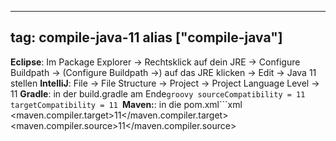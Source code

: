 
---
tag: compile-java-11
alias ["compile-java"]
---

**Eclipse**: Im Package Explorer -> Rechtsklick auf dein JRE -> Configure Buildpath -> (Configure Buildpath ->) auf das JRE klicken -> Edit -> Java 11 stellen
**IntelliJ**: File -> File Structure -> Project -> Project Language Level -> 11
**Gradle**: in der build.gradle am Ende```groovy
sourceCompatibility = 11
targetCompatibility = 11
```**Maven:**: in die pom.xml```xml
<properties>
    <maven.compiler.target>11</maven.compiler.target>
    <maven.compiler.source>11</maven.compiler.source>
</properties>
```
